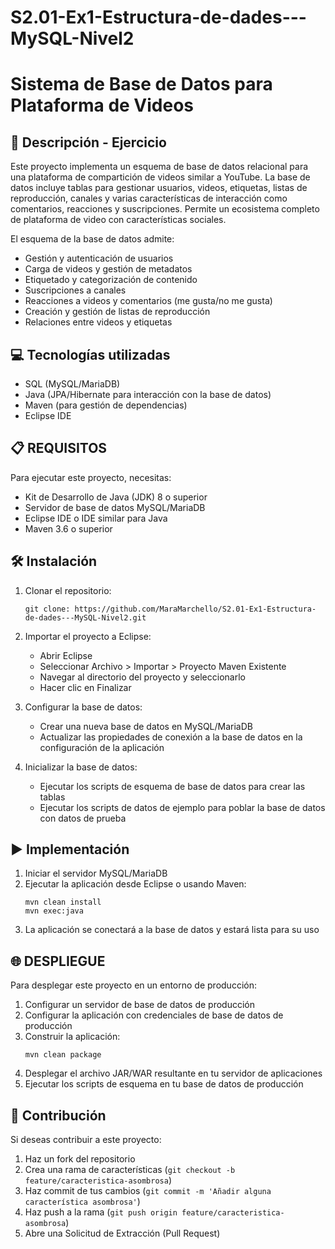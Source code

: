 # S2.01-Ex1-Estructura-de-dades---MySQL-Nivel2
# Sistema de Base de Datos para Plataforma de Videos

## 📄 Descripción - Ejercicio

Este proyecto implementa un esquema de base de datos relacional para una plataforma de compartición de videos similar a YouTube. La base de datos incluye tablas para gestionar usuarios, videos, etiquetas, listas de reproducción, canales y varias características de interacción como comentarios, reacciones y suscripciones. Permite un ecosistema completo de plataforma de video con características sociales.

El esquema de la base de datos admite:
- Gestión y autenticación de usuarios
- Carga de videos y gestión de metadatos
- Etiquetado y categorización de contenido
- Suscripciones a canales
- Reacciones a videos y comentarios (me gusta/no me gusta)
- Creación y gestión de listas de reproducción
- Relaciones entre videos y etiquetas

## 💻 Tecnologías utilizadas

- SQL (MySQL/MariaDB)
- Java (JPA/Hibernate para interacción con la base de datos)
- Maven (para gestión de dependencias)
- Eclipse IDE

## 📋 REQUISITOS

Para ejecutar este proyecto, necesitas:
- Kit de Desarrollo de Java (JDK) 8 o superior
- Servidor de base de datos MySQL/MariaDB
- Eclipse IDE o IDE similar para Java
- Maven 3.6 o superior

## 🛠️ Instalación

1. Clonar el repositorio:
   ```
   git clone: https://github.com/MaraMarchello/S2.01-Ex1-Estructura-de-dades---MySQL-Nivel2.git
   ```

2. Importar el proyecto a Eclipse:
   - Abrir Eclipse
   - Seleccionar Archivo > Importar > Proyecto Maven Existente
   - Navegar al directorio del proyecto y seleccionarlo
   - Hacer clic en Finalizar

3. Configurar la base de datos:
   - Crear una nueva base de datos en MySQL/MariaDB
   - Actualizar las propiedades de conexión a la base de datos en la configuración de la aplicación

4. Inicializar la base de datos:
   - Ejecutar los scripts de esquema de base de datos para crear las tablas
   - Ejecutar los scripts de datos de ejemplo para poblar la base de datos con datos de prueba

## ▶️ Implementación

1. Iniciar el servidor MySQL/MariaDB
2. Ejecutar la aplicación desde Eclipse o usando Maven:
   ```
   mvn clean install
   mvn exec:java
   ```
3. La aplicación se conectará a la base de datos y estará lista para su uso

## 🌐 DESPLIEGUE

Para desplegar este proyecto en un entorno de producción:

1. Configurar un servidor de base de datos de producción
2. Configurar la aplicación con credenciales de base de datos de producción
3. Construir la aplicación:
   ```
   mvn clean package
   ```
4. Desplegar el archivo JAR/WAR resultante en tu servidor de aplicaciones
5. Ejecutar los scripts de esquema en tu base de datos de producción

## 🤝 Contribución

Si deseas contribuir a este proyecto:

1. Haz un fork del repositorio
2. Crea una rama de características (`git checkout -b feature/caracteristica-asombrosa`)
3. Haz commit de tus cambios (`git commit -m 'Añadir alguna característica asombrosa'`)
4. Haz push a la rama (`git push origin feature/caracteristica-asombrosa`)
5. Abre una Solicitud de Extracción (Pull Request)
